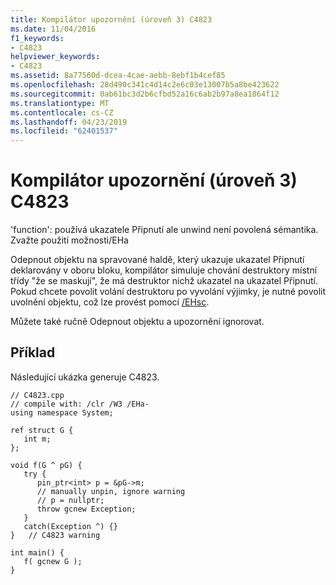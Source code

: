 ```yaml
---
title: Kompilátor upozornění (úroveň 3) C4823
ms.date: 11/04/2016
f1_keywords:
- C4823
helpviewer_keywords:
- C4823
ms.assetid: 8a77560d-dcea-4cae-aebb-8ebf1b4cef85
ms.openlocfilehash: 28d490c341c4d14c2e6c03e13007b5a8be423622
ms.sourcegitcommit: 0ab61bc3d2b6cfbd52a16c6ab2b97a8ea1864f12
ms.translationtype: MT
ms.contentlocale: cs-CZ
ms.lasthandoff: 04/23/2019
ms.locfileid: "62401537"
---
```

# <a name="compiler-warning-level-3-c4823"></a>Kompilátor upozornění (úroveň 3) C4823

'function': používá ukazatele Připnutí ale unwind není povolená sémantika. Zvažte použití možnosti/EHa

Odepnout objektu na spravované haldě, který ukazuje ukazatel Připnutí deklarovány v oboru bloku, kompilátor simuluje chování destruktory místní třídy "že se maskují", že má destruktor nichž ukazatel na ukazatel Připnutí. Pokud chcete povolit volání destruktoru po vyvolání výjimky, je nutné povolit uvolnění objektu, což lze provést pomocí [/EHsc](../../build/reference/eh-exception-handling-model.md).

Můžete také ručně Odepnout objektu a upozornění ignorovat.

## <a name="example"></a>Příklad

Následující ukázka generuje C4823.

```
// C4823.cpp
// compile with: /clr /W3 /EHa-
using namespace System;

ref struct G {
   int m;
};

void f(G ^ pG) {
   try {
      pin_ptr<int> p = &pG->m;
      // manually unpin, ignore warning
      // p = nullptr;
      throw gcnew Exception;
   }
   catch(Exception ^) {}
}   // C4823 warning

int main() {
   f( gcnew G );
}
```

